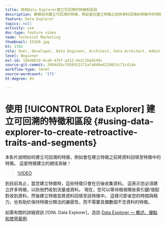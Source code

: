 ```yaml
---
title: 使用Data Explorer建立可回溯的特徵和區段
description: 瞭解如何建立可回溯的特徵，例如會在建立特徵之前將資料回填到特徵中的特徵。 這是特徵建立的絕佳突破！
feature: Data Explorer
topics: null
activity: use
doc-type: feature video
team: Technical Marketing
thumbnail: 25169.jpg
kt: 1762
role: User, Developer, Data Engineer, Architect, Data Architect, Admin, Leader
level: Beginner
exl-id: 1bb40810-dca9-475f-a312-6e2c1be8149c
source-git-commit: 2094d3bcf658913171afa848e4228653c71c41de
workflow-type: tm+mt
source-wordcount: '172'
ht-degree: 0%

---
```


# 使用 [!UICONTROL Data Explorer] 建立可回溯的特徵和區段 {#using-data-explorer-to-create-retroactive-traits-and-segments}

本影片說明如何建立可回溯的特徵，例如會在建立特徵之前將資料回填至特徵中的特徵。 這是特徵建立的絕佳突破！

>[!VIDEO](https://video.tv.adobe.com/v/25169/?quality=12)

到目前為止，當您建立特徵時，這些特徵只會在日後收集資料。 這表示您必須建立許多特徵，以防他們收到流量或資料。 現在，您可以等待檢視哪些索引鍵/值配對收到資料，然後建立特徵並將資料回填至該特徵中。 這樣可節省您的時間與精力，也有助於保持特徵分類法的嚴密性，而不需要具備數個不含資料的特徵。

如需有關的詳細資訊 [!DNL Data Explorer]，造訪 [Data Explorer — 概述、優點和使用案例](https://experiencecloud.adobe.com/resources/help/en_US/aam/data-explorer.html).
